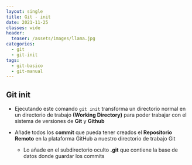 ```yaml
---
layout: single
title: Git - init
date: 2021-11-25
classes: wide
header:
  teaser: /assets/images/llama.jpg
categories:
  - git
  - git-init
tags:
  - git-basico
  - git-manual
---
```


## Git init

* Ejecutando este comando ``git init`` transforma un directorio normal en un directorio de trabajo **(Working Directory)** para poder trabajar con el sistema de versiones de **Git** y **Github**

* Añade todos los **commit** que pueda tener creados el __Repositorio Remoto__ en la plataforma GitHub a nuestro directorio de trabajo Git

  * Lo añade en el subdirectorio oculto __.git__ que contiene la base de datos donde guardar los commits